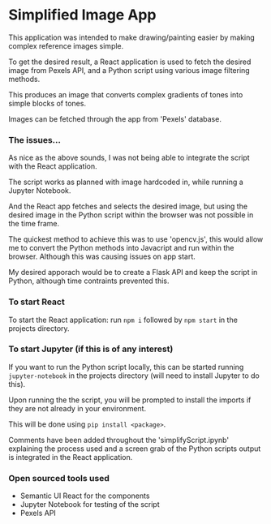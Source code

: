 # Simplified Image App

This application was intended to make drawing/painting easier by making complex reference images simple.

To get the desired result, a React application is used to fetch the desired image from Pexels API, and a Python script using various image filtering methods. 

This produces an image that converts complex gradients of tones into simple blocks of tones.

Images can be fetched through the app from 'Pexels' database.

### The issues...
As nice as the above sounds, I was not being able to integrate the script with the React application. 

The script works as planned with image hardcoded in, while running a Jupyter Notebook. 

And the React app fetches and selects the desired image, but using the desired image in the Python script within the browser was not possible in the time frame.

The quickest method to achieve this was to use 'opencv.js', this would allow me to convert the Python methods into Javacript and run within the browser. Although this was causing issues on app start.

My desired apporach would be to create a Flask API and keep the script in Python, although time contraints prevented this.

### To start React
To start the React application: run `npm i` followed by `npm start` in the projects directory.

### To start Jupyter (if this is of any interest)
If you want to run the Python script locally, this can be started running `jupyter-notebook` in the projects directory (will need to install Jupyter to do this).

Upon running the the script, you will be prompted to install the imports if they are not already in your environment. 

This will be done using `pip install <package>`.

Comments have been added throughout the 'simplifyScript.ipynb' explaining the process used and a screen grab of the Python scripts output is integrated in the React application. 

### Open sourced tools used 
- Semantic UI React for the components 
- Jupyter Notebook for testing of the script
- Pexels API
